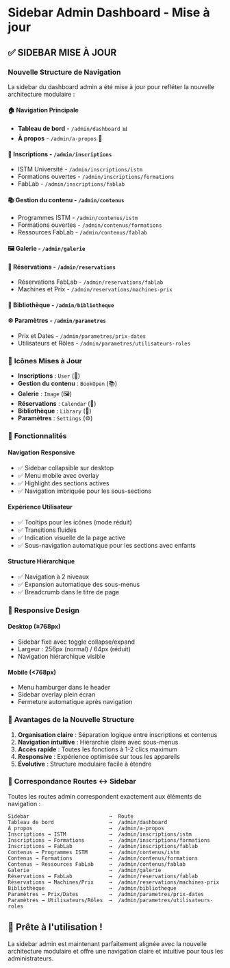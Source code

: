 # Sidebar Admin Dashboard - Mise à jour

## ✅ SIDEBAR MISE À JOUR

### Nouvelle Structure de Navigation

La sidebar du dashboard admin a été mise à jour pour refléter la nouvelle architecture modulaire :

#### 🏠 **Navigation Principale**
- **Tableau de bord** - `/admin/dashboard` 📊
- **À propos** - `/admin/a-propos` 📄

#### 👥 **Inscriptions** - `/admin/inscriptions` 
- ISTM Université - `/admin/inscriptions/istm`
- Formations ouvertes - `/admin/inscriptions/formations`
- FabLab - `/admin/inscriptions/fablab`

#### 📚 **Gestion du contenu** - `/admin/contenus`
- Programmes ISTM - `/admin/contenus/istm`
- Formations ouvertes - `/admin/contenus/formations`
- Ressources FabLab - `/admin/contenus/fablab`

#### 🖼️ **Galerie** - `/admin/galerie`

#### 📅 **Réservations** - `/admin/reservations`
- Réservations FabLab - `/admin/reservations/fablab`
- Machines et Prix - `/admin/reservations/machines-prix`

#### 📖 **Bibliothèque** - `/admin/bibliotheque`

#### ⚙️ **Paramètres** - `/admin/parametres`
- Prix et Dates - `/admin/parametres/prix-dates`
- Utilisateurs et Rôles - `/admin/parametres/utilisateurs-roles`

### 🎨 **Icônes Mises à Jour**

- **Inscriptions** : `User` (👤)
- **Gestion du contenu** : `BookOpen` (📚)
- **Galerie** : `Image` (🖼️)
- **Réservations** : `Calendar` (📅)
- **Bibliothèque** : `Library` (📖)
- **Paramètres** : `Settings` (⚙️)

### 🔧 **Fonctionnalités**

#### **Navigation Responsive**
- ✅ Sidebar collapsible sur desktop
- ✅ Menu mobile avec overlay
- ✅ Highlight des sections actives
- ✅ Navigation imbriquée pour les sous-sections

#### **Expérience Utilisateur**
- ✅ Tooltips pour les icônes (mode réduit)
- ✅ Transitions fluides
- ✅ Indication visuelle de la page active
- ✅ Sous-navigation automatique pour les sections avec enfants

#### **Structure Hiérarchique**
- ✅ Navigation à 2 niveaux
- ✅ Expansion automatique des sous-menus
- ✅ Breadcrumb dans le titre de page

### 📱 **Responsive Design**

#### **Desktop (≥768px)**
- Sidebar fixe avec toggle collapse/expand
- Largeur : 256px (normal) / 64px (réduit)
- Navigation hiérarchique visible

#### **Mobile (<768px)**
- Menu hamburger dans le header
- Sidebar overlay plein écran
- Fermeture automatique après navigation

### 🎯 **Avantages de la Nouvelle Structure**

1. **Organisation claire** : Séparation logique entre inscriptions et contenus
2. **Navigation intuitive** : Hiérarchie claire avec sous-menus
3. **Accès rapide** : Toutes les fonctions à 1-2 clics maximum
4. **Responsive** : Expérience optimisée sur tous les appareils
5. **Évolutive** : Structure modulaire facile à étendre

### 🔄 **Correspondance Routes ↔ Sidebar**

Toutes les routes admin correspondent exactement aux éléments de navigation :

```
Sidebar                          →  Route
Tableau de bord                  →  /admin/dashboard
À propos                         →  /admin/a-propos
Inscriptions → ISTM              →  /admin/inscriptions/istm
Inscriptions → Formations        →  /admin/inscriptions/formations
Inscriptions → FabLab            →  /admin/inscriptions/fablab
Contenus → Programmes ISTM       →  /admin/contenus/istm
Contenus → Formations            →  /admin/contenus/formations
Contenus → Ressources FabLab     →  /admin/contenus/fablab
Galerie                          →  /admin/galerie
Réservations → FabLab            →  /admin/reservations/fablab
Réservations → Machines/Prix     →  /admin/reservations/machines-prix
Bibliothèque                     →  /admin/bibliotheque
Paramètres → Prix/Dates          →  /admin/parametres/prix-dates
Paramètres → Utilisateurs/Rôles  →  /admin/parametres/utilisateurs-roles
```

## 🚀 **Prête à l'utilisation !**

La sidebar admin est maintenant parfaitement alignée avec la nouvelle architecture modulaire et offre une navigation claire et intuitive pour tous les administrateurs.

